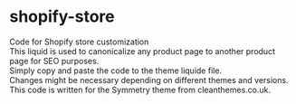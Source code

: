 # shopify-store
Code for Shopify store customization<br>
This liquid is used to canonicalize any product page to another product page for SEO purposes.<br>
Simply copy and paste the code to the theme liquide file.<br>
Changes might be necessary depending on different themes and versions.<br>
This code is written for the Symmetry theme from cleanthemes.co.uk.<br>
